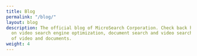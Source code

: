 ```yaml
---
title: Blog
permalink: "/blog/"
layout: blog
description: The official blog of MicroSearch Corporation. Check back here for tips
  on video search engine optimization, document search and video search, and conversion
  of video and documents.
weight: 4
---
```


